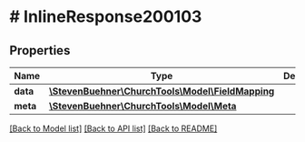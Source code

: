 # # InlineResponse200103

## Properties

Name | Type | Description | Notes
------------ | ------------- | ------------- | -------------
**data** | [**\StevenBuehner\ChurchTools\Model\FieldMapping**](FieldMapping.md) |  | [optional]
**meta** | [**\StevenBuehner\ChurchTools\Model\Meta**](Meta.md) |  | [optional]

[[Back to Model list]](../../README.md#models) [[Back to API list]](../../README.md#endpoints) [[Back to README]](../../README.md)
